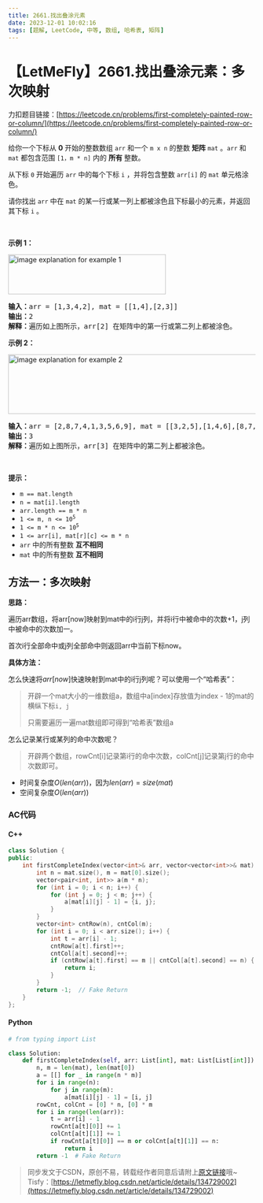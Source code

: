 ```yaml
---
title: 2661.找出叠涂元素
date: 2023-12-01 10:02:16
tags: [题解, LeetCode, 中等, 数组, 哈希表, 矩阵]
---
```


# 【LetMeFly】2661.找出叠涂元素：多次映射

力扣题目链接：[https://leetcode.cn/problems/first-completely-painted-row-or-column/](https://leetcode.cn/problems/first-completely-painted-row-or-column/)

<p>给你一个下标从 <strong>0</strong> 开始的整数数组 <code>arr</code> 和一个 <code>m x n</code> 的整数 <strong>矩阵</strong> <code>mat</code> 。<code>arr</code> 和 <code>mat</code> 都包含范围 <code>[1，m * n]</code> 内的 <strong>所有</strong> 整数。</p>

<p>从下标 <code>0</code> 开始遍历 <code>arr</code> 中的每个下标 <code>i</code> ，并将包含整数 <code>arr[i]</code> 的 <code>mat</code> 单元格涂色。</p>

<p>请你找出 <code>arr</code> 中在 <code>mat</code> 的某一行或某一列上都被涂色且下标最小的元素，并返回其下标 <code>i</code> 。</p>

<p>&nbsp;</p>

<p><strong>示例 1：</strong></p>
<img alt="image explanation for example 1" src="https://assets.leetcode.com/uploads/2023/01/18/grid1.jpg" style="width: 321px; height: 81px;" />
<pre>
<strong>输入：</strong>arr = [1,3,4,2], mat = [[1,4],[2,3]]
<strong>输出：</strong>2
<strong>解释：</strong>遍历如上图所示，arr[2] 在矩阵中的第一行或第二列上都被涂色。
</pre>

<p><strong>示例 2：</strong></p>
<img alt="image explanation for example 2" src="https://assets.leetcode.com/uploads/2023/01/18/grid2.jpg" style="width: 601px; height: 121px;" />
<pre>
<strong>输入：</strong>arr = [2,8,7,4,1,3,5,6,9], mat = [[3,2,5],[1,4,6],[8,7,9]]
<strong>输出：</strong>3
<strong>解释：</strong>遍历如上图所示，arr[3] 在矩阵中的第二列上都被涂色。
</pre>

<p>&nbsp;</p>

<p><strong>提示：</strong></p>

<ul>
	<li><code>m == mat.length</code></li>
	<li><code>n = mat[i].length</code></li>
	<li><code>arr.length == m * n</code></li>
	<li><code>1 &lt;= m, n &lt;= 10<sup>5</sup></code></li>
	<li><code>1 &lt;= m * n &lt;= 10<sup>5</sup></code></li>
	<li><code>1 &lt;= arr[i], mat[r][c] &lt;= m * n</code></li>
	<li><code>arr</code> 中的所有整数 <strong>互不相同</strong></li>
	<li><code>mat</code> 中的所有整数 <strong>互不相同</strong></li>
</ul>


    
## 方法一：多次映射

**思路：**

遍历arr数组，将arr[now]映射到mat中的i行j列，并将i行中被命中的次数+1，j列中被命中的次数加一。

首次i行全部命中或j列全部命中则返回arr中当前下标now。

**具体方法：**

怎么快速将$arr[now]$快速映射到mat中的i行j列呢？可以使用一个“哈希表”：

> 开辟一个mat大小的一维数组a，数组中a[index]存放值为index - 1的mat的横纵下标```i, j```
>
> 只需要遍历一遍mat数组即可得到“哈希表”数组a

怎么记录某行或某列的命中次数呢？

> 开辟两个数组，rowCnt[i]记录第i行的命中次数，colCnt[j]记录第j行的命中次数即可。

+ 时间复杂度$O(len(arr))$，因为$len(arr) = size(mat)$
+ 空间复杂度$O(len(arr))$

### AC代码

#### C++

```cpp
class Solution {
public:
    int firstCompleteIndex(vector<int>& arr, vector<vector<int>>& mat) {
        int n = mat.size(), m = mat[0].size();
        vector<pair<int, int>> a(m * n);
        for (int i = 0; i < n; i++) {
            for (int j = 0; j < m; j++) {
                a[mat[i][j] - 1] = {i, j};
            }
        }
        vector<int> cntRow(n), cntCol(m);
        for (int i = 0; i < arr.size(); i++) {
            int t = arr[i] - 1;
            cntRow[a[t].first]++;
            cntCol[a[t].second]++;
            if (cntRow[a[t].first] == m || cntCol[a[t].second] == n) {
                return i;
            }
        }
        return -1;  // Fake Return
    }
};
```

#### Python

```python
# from typing import List

class Solution:
    def firstCompleteIndex(self, arr: List[int], mat: List[List[int]]) -> int:
        n, m = len(mat), len(mat[0])
        a = [[] for _ in range(n * m)]
        for i in range(n):
            for j in range(m):
                a[mat[i][j] - 1] = [i, j]
        rowCnt, colCnt = [0] * n, [0] * m
        for i in range(len(arr)):
            t = arr[i] - 1
            rowCnt[a[t][0]] += 1
            colCnt[a[t][1]] += 1
            if rowCnt[a[t][0]] == m or colCnt[a[t][1]] == n:
                return i
        return -1  # Fake Return
```

> 同步发文于CSDN，原创不易，转载经作者同意后请附上[原文链接](https://blog.tisfy.eu.org/2023/12/01/LeetCode%202661.%E6%89%BE%E5%87%BA%E5%8F%A0%E6%B6%82%E5%85%83%E7%B4%A0/)哦~
> Tisfy：[https://letmefly.blog.csdn.net/article/details/134729002](https://letmefly.blog.csdn.net/article/details/134729002)
